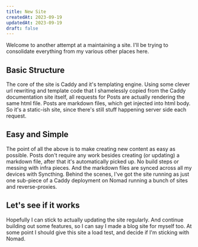 ```yaml
---
title: New Site
createdAt: 2023-09-19
updatedAt: 2023-09-19
draft: false
---
```

Welcome to another attempt at a maintaining a site. I'll be trying to consolidate everything from my various other places here.

## Basic Structure
The core of the site is Caddy and it's templating engine.  Using some clever url rewriting and template code that I shamelessly copied from the Caddy documentation site itself, all requests for Posts are actually rendering the same html file. Posts are markdown files, which get injected into html body.  So it's a static-ish site, since there's still stuff happening server side each request.

## Easy and Simple
The point of all the above is to make creating new content as easy as possible. Posts don't require any work besides creating  (or updating) a markdown file, after that it's automatically picked up.  No build steps or messing with infra pieces. And the markdown files are synced across all my devices with Syncthing.  Behind the scenes, I've got the site running as just one sub-piece of a Caddy deployment on Nomad running a bunch of sites and reverse-proxies.

## Let's see if it works
Hopefully I can stick to actually updating the site regularly. And continue building out some features, so I can say I made a blog site for myself too.  At some point I should give this site a load test, and decide if I'm sticking with Nomad.